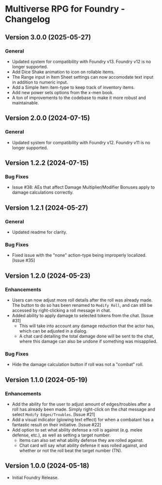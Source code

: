 <!-- markdownlint-disable MD024 -->

# Multiverse RPG for Foundry - Changelog

## Version 3.0.0 (2025-05-27)

### General

- Updated system for compatibility with Foundry v13. Foundry v12 is no longer supported.
- Add Dice Shake animation to icon on rollable items.
- The Range input in Item Sheet settings can now accomodate text input in addition to numeric input.
- Add a Simple Item item-type to keep track of inventory items.
- Add new power sets options from the x-men book.
- A ton of improvements to the codebase to make it more robust and maintainable.

## Version 2.0.0 (2024-07-15)

### General

- Updated system for compatibility with Foundry v12. Foundry v11 is no longer supported.

## Version 1.2.2 (2024-07-15)

### Bug Fixes

- Issue #38: AEs that affect Damage Multiplier/Modifier Bonuses apply to damage calculations correctly.

## Version 1.2.1 (2024-05-27)

### General

- Updated readme for clarity.

### Bug Fixes

- Fixed issue with the "none" action-type being improperly localized. [Issue #35]

## Version 1.2.0 (2024-05-23)

### Enhancements

- Users can now adjust more roll details after the roll was already made. The button to do so has been renamed to `Modify Roll`, and can still be accessed by right-clicking a roll message in chat.
- Added ability to apply damage to selected tokens from the chat. [Issue #31]
  - This will take into account any damage reduction that the actor has, which can be adjusted in a dialog.
  - A chat card detailing the total damage done will be sent to the chat, where this damage can also be undone if something was misapplied.

### Bug Fixes

- Hide the damage calculation button if roll was not a "combat" roll.

## Version 1.1.0 (2024-05-19)

### Enhancements

- Add the ability for the user to adjust amount of edges/troubles after a roll has already been made. Simply right-click on the chat message and select `Modify Edges/Troubles`. [Issue #21]
- Add a visual indicator (glowing text effect) for when a combatant has a fantastic result on their initiative. [Issue #22]
- Add option to set what ability defense a roll is against (e.g. melee defense, etc.), as well as setting a target number.
  - Items can also set what ability defense they are rolled against.
  - Chat card will say what ability defense it was rolled against, and whether or not the roll beat the target number (TN).

## Version 1.0.0 (2024-05-18)

- Initial Foundry Release.
